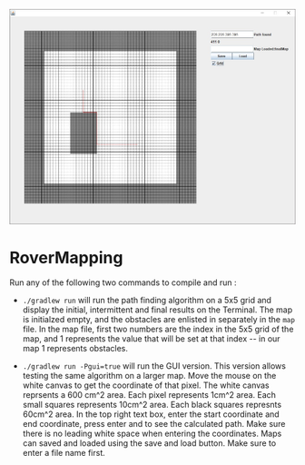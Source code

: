 ![](https://github.com/SDSU-Robotics/RoverMapping/blob/master/screenshot.jpg)


# RoverMapping

Run any of the following two commands to compile and run :

 - `./gradlew run` will run the path finding algorithm on a 5x5 grid and display the initial, intermittent and final results on the Terminal.
 The map is initialzed empty, and the obstacles are enlisted in separately in the `map` file. In the map file, first two numbers are the index 
 in the 5x5 grid of the map, and 1 represents the value that will be set at that index -- in our map 1 represents obstacles.

 - `./gradlew run -Pgui=true` will run the GUI version. This version allows testing the same algorithm on a larger map. 
Move the mouse on the white canvas to get the coordinate of that pixel. The white canvas reprsents a 600 cm^2 area. Each pixel represents 1cm^2 area. Each small squares represents 10cm^2 area. Each black squares represnts 60cm^2 area. In the top right text box, enter the start coordinate and end coordinate, press enter and to see the calculated path. Make sure there is no leading white space when entering the coordinates. Maps can saved and loaded using the save and load button. Make sure to enter a file name first.

